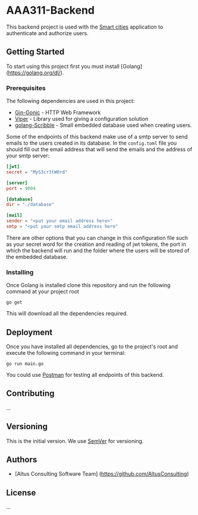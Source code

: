 # AAA311-Backend

This backend project is used with the [Smart cities](https://gitlab.priv.als/witcher/Smart_Cities/commits/open-source) application to authenticate and authorize users.


## Getting Started

To start using this project first you must install [Golang] (https://golang.org/dl/). 


### Prerequisites

The following dependencies are used in this project:

* [Gin-Gonic](https://github.com/gin-gonic/gin) - HTTP Web Framework 
* [Viper](https://github.com/spf13/viper) - Library used for giving a configuration solution
* [golang-Scribble](https://github.com/nanobox-io/golang-scribble) - Small embedded database used when creating users.


Some of the endpoints of this backend make use of a smtp server to send emails to the users created in its database. In the `config.toml` file you should fill out the email address that will send the emails and the address of your smtp server:

```toml
[jwt]
secret = "MyS3cr3tW0rd"

[server]
port = 9004

[database]
dir = "./database"

[mail]
sender = "<put your email address here>"
smtp = "<put your smtp email address here"
```

There are other options that you can change in this configuration file such as your secret word for the creation and reading of jwt tokens, the port in which the backend will run and the folder where the users will be stored of the embedded database.


### Installing

Once Golang is installed clone this repository and run the following command at your project root
```
go get
```
This will download all the dependencies required. 

## Deployment

Once you have installed all dependencies, go to the project's root and execute the following command in your terminal:

```
go run main.go
```

You could use [Postman](https://www.getpostman.com/postman) for testing all endpoints of this backend.

## Contributing

...

## Versioning

This is the initial version. We use [SemVer](http://semver.org/) for versioning.

## Authors

* [Altus Consulting Software Team] (https://github.com/AltusConsulting)

## License

...